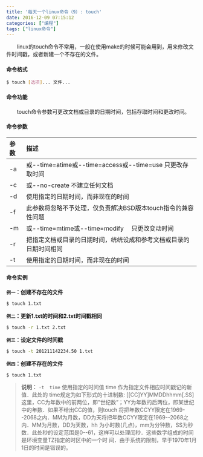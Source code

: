 ```yaml
---
title: '每天一个linux命令（9）: touch'
date: 2016-12-09 07:15:12
categories: ["编程"]
tags: ["linux命令"]
---
```

　　linux的touch命令不常用，一般在使用make的时候可能会用到，用来修改文件时间戳，或者新建一个不存在的文件。
<!--more -->
#### 命令格式
```bash
$ touch [选项]... 文件...
```
#### 命令功能
　　touch命令参数可更改文档或目录的日期时间，包括存取时间和更改时间。
#### 命令参数
| 参数 | 描述     |
| :------------- | :------------- |
| -a |或--time=atime或--time=access或--time=use 只更改存取时间 |
| -c |或--no-create 不建立任何文档 |
| -d | 使用指定的日期时间，而非现在的时间 |
| -f | 此参数将忽略不予处理，仅负责解决BSD版本touch指令的兼容性问题 |
| -m | 或--time=mtime或--time=modify 　只更改变动时间 |
| -r | 把指定文档或目录的日期时间，统统设成和参考文档或目录的日期时间相同 |
| -t | 使用指定的日期时间，而非现在的时间 |
#### 命令实例
**`例一`：创建不存在的文件**
```bash
$ touch 1.txt
```
**`例二`：更新1.txt的时间和2.txt时间戳相同**
```bash
$ touch -r 1.txt 2.txt
```
**`例三`：设定文件的时间戳**
```bash
$ touch -t 201211142234.50 1.txt
```
**`例四`：创建不存在的文件**
```bash
$ touch 1.txt
```
>**说明：** `-t  time` 使用指定的时间值 time 作为指定文件相应时间戳记的新值．此处的 time规定为如下形式的十进制数:    [[CC]YY]MMDDhhmm[.SS] 这里，CC为年数中的前两位，即”世纪数”；YY为年数的后两位，即某世纪中的年数．如果不给出CC的值，则touch   将把年数CCYY限定在1969--2068之内．MM为月数，DD为天将把年数CCYY限定在1969--2068之内．MM为月数，DD为天数，hh 为小时数(几点)，mm为分钟数，SS为秒数．此处秒的设定范围是0--61，这样可以处理闰秒．这些数字组成的时间是环境变量TZ指定的时区中的一个时 间．由于系统的限制，早于1970年1月1日的时间是错误的。
